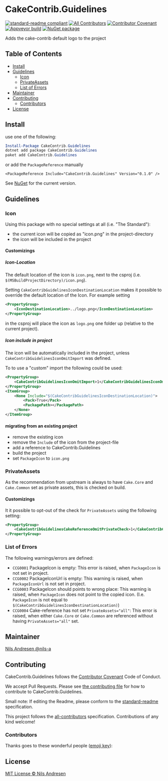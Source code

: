 # CakeContrib.Guidelines

[![standard-readme compliant][]][standard-readme]
[![All Contributors][all-contributors-badge]](#contributors)
[![Contributor Covenant][contrib-covenantimg]][contrib-covenant]
[![Appveyor build][appveyorimage]][appveyor]
[![NuGet package][nugetimage]][nuget]

Adds the cake-contrib default logo to the project

## Table of Contents

- [Install](#install)
- [Guidelines](#guidelines)
  - [Icon](#icon)
  - [PrivateAssets](#privateAssets)
  - [List of Errors](#list-of-errors)
- [Maintainer](#maintainer)
- [Contributing](#contributing)
  - [Contributors](#contributors)
- [License](#license)

## Install

use one of the following:
```ps1
Install-Package CakeContrib.Guidelines
dotnet add package CakeContrib.Guidelines
paket add CakeContrib.Guidelines

```

or add the `PackageReference` manually
```
<PackageReference Include="CakeContrib.Guidelines" Version="0.1.0" />
```

See [NuGet](https://www.nuget.org/packages/CakeContrib.Guidelines/) for the current version.

## Guidelines

### Icon

Using this package with no special settings at all (i.e. "The Standard"):
* the current icon will be copied as "icon.png" in the project-directory
* the icon will be included in the project

#### Customizings

##### Icon-Location
The default location of the icon is `icon.png`, next to the csproj (i.e. `$(MSBuildProjectDirectory)/icon.png`).

Setting `CakeContribGuidelinesIconDestinationLocation` makes it possible to override the default location of the Icon. For example setting 

```xml
<PropertyGroup>
    <IconDestinationLocation>../logo.png</IconDestinationLocation>
</PropertyGroup>
```

in the csproj will place the icon as `logo.png` one folder up (relative to the current project).

##### Icon include in project
The icon will be automatically included in the project, unless `CakeContribGuidelinesIconOmitImport` was defined.

To to use a "custom" import the following could be used:

```xml
<PropertyGroup>
    <CakeContribGuidelinesIconOmitImport>1</CakeContribGuidelinesIconOmitImport>
</PropertyGroup>
<ItemGroup>
    <None Include="$(CakeContribGuidelinesIconDestinationLocation)">
        <Pack>True</Pack>
        <PackagePath></PackagePath>
    </None>
</ItemGroup> 
```

#### migrating from an existing project

* remove the existing icon
* remove the `Include` of the icon from the project-file
* add a reference to CakeContrib.Guidelines
* build the project
* set `PackageIcon` to `icon.png`

### PrivateAssets

As the recommendation from upstream is always to have `Cake.Core` and `Cake.Common` set as private assets, this is checked on build.

#### Customizings

It it possible to opt-out of the check for `PrivateAssets` using the following setting:

```xml
<PropertyGroup>
    <CakeContribGuidelinesCakeReferenceOmitPrivateCheck>1</CakeContribGuidelinesCakeReferenceOmitPrivateCheck>
</PropertyGroup>
```

### List of Errors

The following warnings/errors are defined:

* `CCG0001` PackageIcon is empty: This error is raised, when `PackageIcon` is not set in project.
* `CCG0002` PackageIconUrl is empty: This warning is raised, when `PackageIconUrl` is not set in project.
* `CCG0003` PackageIcon should points to wrong place: This warning is raised, when `PackageIcon` does not point to the copied icon. (I.e. `PackageIcon` is not equal to `$(CakeContribGuidelinesIconDestinationLocation)`)
* `CCG0004` Cake-reference has not set `PrivateAssets="all"`: This error is raised, when either `Cake.Core` or `Cake.Common` are referenced without having `PrivateAssets="all"` set.

## Maintainer

[Nils Andresen @nils-a][maintainer]

## Contributing

CakeContrib.Guidelines follows the [Contributor Covenant][contrib-covenant] Code of Conduct.

We accept Pull Requests.
Please see [the contributing file][contributing] for how to contribute to CakeContrib.Guidelines.

Small note: If editing the Readme, please conform to the [standard-readme][] specification.

This project follows the [all-contributors][] specification. Contributions of any kind welcome!

### Contributors

Thanks goes to these wonderful people ([emoji key][emoji-key]):

<!-- ALL-CONTRIBUTORS-LIST:START - Do not remove or modify this section -->
<!-- prettier-ignore -->
<!-- ALL-CONTRIBUTORS-LIST:END -->

## License

[MIT License © Nils Andresen][license]

[all-contributors]: https://github.com/all-contributors/all-contributors
[all-contributors-badge]: https://img.shields.io/github/all-contributors/cake-contrib/CakeContrib.Guidelines/develop?&style=flat-square
[appveyor]: https://ci.appveyor.com/project/cakecontrib/cakecontrib-guidelines
[appveyorimage]: https://img.shields.io/appveyor/ci/cakecontrib/cakecontrib-guidelines.svg?logo=appveyor&style=flat-square
[contrib-covenant]: https://www.contributor-covenant.org/version/2/0/code_of_conduct/
[contrib-covenantimg]: https://img.shields.io/badge/Contributor%20Covenant-v2.0%20adopted-ff69b4.svg
[contributing]: CONTRIBUTING.md
[emoji-key]: https://allcontributors.org/docs/en/emoji-key
[maintainer]: https://github.com/nils-a
[nuget]: https://nuget.org/packages/CakeContrib.Guidelines
[nugetimage]: https://img.shields.io/nuget/v/CakeContrib.Guidelines.svg?logo=nuget&style=flat-square
[license]: LICENSE.txt
[standard-readme]: https://github.com/RichardLitt/standard-readme
[standard-readme compliant]: https://img.shields.io/badge/readme%20style-standard-brightgreen.svg?style=flat-square
